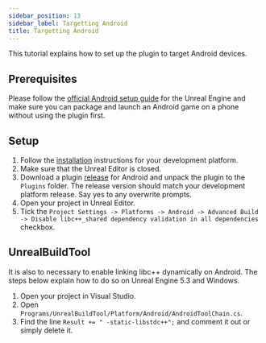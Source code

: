 ```yaml
---
sidebar_position: 13
sidebar_label: Targetting Android
title: Targetting Android
---
```


This tutorial explains how to set up the plugin to target Android devices.

## Prerequisites

Please follow the [official Android setup guide](https://docs.unrealengine.com/5.3/en-US/how-to-set-up-android-sdk-and-ndk-for-your-unreal-engine-development-environment/) for the Unreal Engine and make sure you can package and launch an Android game on a phone without using the plugin first.

## Setup
1. Follow the [installation](installation) instructions for your development platform.
2. Make sure that the Unreal Editor is closed.
3. Download a plugin [release](https://github.com/DolbyIO/comms-sdk-unreal/releases) for Android and unpack the plugin to the `Plugins` folder. The release version should match your development platform release. Say yes to any overwrite prompts.
4. Open your project in Unreal Editor.
5. Tick the `Project Settings -> Platforms -> Android -> Advanced Build -> Disable libc++_shared dependency validation in all dependencies` checkbox.

## UnrealBuildTool

It is also to necessary to enable linking libc++ dynamically on Android. The steps below explain how to do so on Unreal Engine 5.3 and Windows.

1. Open your project in Visual Studio.
2. Open `Programs/UnrealBuildTool/Platform/Android/AndroidToolChain.cs`.
3. Find the line `Result += " -static-libstdc++";` and comment it out or simply delete it.
